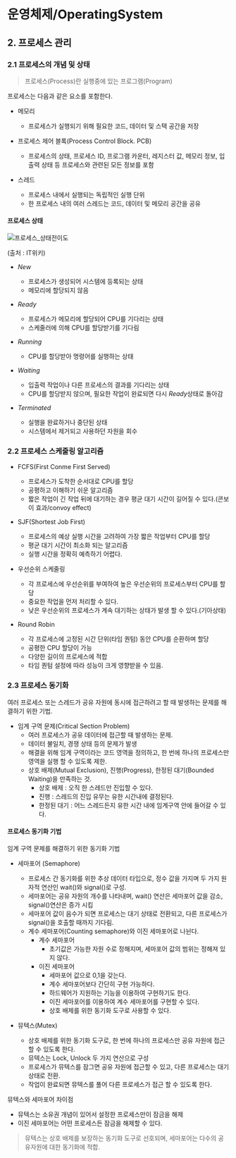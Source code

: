 # 운영체제/OperatingSystem
## 2. 프로세스 관리
### 2.1 프로세스의 개념 및 상태
> 프로세스(Process)란 실행중에 있는 프로그램(Program)   

프로세스는 다음과 같은 요소를 포함한다.
- 메모리
    - 프로세스가 실행되기 위해 필요한 코드, 데이터 및 스택 공간을 저장

- 프로세스 제어 블록(Process Control Block. PCB)
    - 프로세스의 상태, 프로세스 ID, 프로그램 카운터, 레지스터 값, 메모리 정보, 입출력 상태 등 프로세스와 관련된 모든 정보를 포함

- 스레드
    - 프로세스 내에서 실행되는 독립적인 실행 단위
    - 한 프로세스 내의 여러 스레드는 코드, 데이터 및 메모리 공간을 공유

#### 프로세스 상태

![프로세스_상태전이도](https://user-images.githubusercontent.com/113990279/229357084-ddc1160f-8e50-4b94-82a2-07ee5f076a1d.png)

(출처 : IT위키)
- *New*
    - 프로세스가 생성되어 시스템에 등록되는 상태
    - 메모리에 할당되지 않음

- *Ready*
    - 프로세스가 메모리에 할당되어 CPU를 기다리는 상태
    - 스케줄러에 의해 CPU를 할당받기를 기다림

- *Running*
    - CPU를 할당받아 명령어를 실행하는 상태

- *Waiting*
    - 입출력 작업이나 다른 프로세스의 결과를 기다리는 상태
    - CPU를 할당받지 않으며, 필요한 작업이 완료되면 다시 *Ready*상태로 돌아감

- *Terminated*
    - 실행을 완료하거나 중단된 상태
    - 시스템에서 제거되고 사용하던 자원을 회수

### 2.2 프로세스 스케줄링 알고리즘
- FCFS(First Conme First Served)
    - 프로세스가 도착한 순서대로 CPU를 할당
    - 공평하고 이해하기 쉬운 알고리즘
    - 짧은 작업이 긴 작업 뒤에 대기하는 경우 평균 대기 시간이 길어질 수 있다.(콘보이 효과/convoy effect)

- SJF(Shortest Job First)
    - 프로세스의 예상 실행 시간을 고려하여 가장 짧은 작업부터 CPU를 할당
    - 평균 대기 시간이 최소화 되는 알고리즘
    - 실행 시간을 정확히 예측하기 어렵다.

- 우선순위 스케줄링
    - 각 프로세스에 우선순위를 부여하여 높은 우선순위의 프로세스부터 CPU를 할당
    - 중요한 작업을 먼저 처리할 수 있다.
    - 낮은 우선순위의 프로세스가 계속 대기하는 상태가 발생 할 수 있다.(기아상태)

- Round Robin
    - 각 프로세스에 고정된 시간 단위(타임 퀀텀) 동안 CPU를 순환하며 할당
    - 공평한 CPU 할당이 가능
    - 다양한 길이의 프로세스에 적합
    - 타임 퀀텀 설정에 따라 성능이 크게 영향받을 수 있음.

### 2.3 프로세스 동기화
여러 프로세스 또는 스레드가 공유 자원에 동시에 접근하려고 할 때 발생하는 문제를 해결하기 위한 기법.

- 임계 구역 문제(Critical Section Problem)
    - 여러 프로세스가 공유 데이터에 접근할 때 발생하는 문제.
    - 데이터 불일치, 경쟁 상태 등의 문제가 발생
    - 해결을 위해 임계 구역이라는 코드 영역을 정의하고, 한 번에 하나의 프로세스만 영역을 실행 할 수 있도록 제한.
    - 상호 배제(Mutual Exclusion), 진행(Progress), 한정된 대기(Bounded Waiting)을 만족하는 것.
        - 상호 배제 : 오직 한 스레드만 진입할 수 있다.
        - 진행 : 스레드의 진입 유무는 유한 시간내에 결정된다.
        - 한정된 대기 : 어느 스레드든지 유한 시간 내에 임계구역 안에 들어갈 수 있다.

#### 프로세스 동기화 기법
임계 구역 문제를 해결하기 위한 동기화 기법

- 세마포어 (Semaphore)
    - 프로세스 간 동기화를 위한 추상 데이터 타입으로, 정수 값을 가지며 두 가지 원자적 연산인 wait()와 signal()로 구성.
    - 세마포어는 공유 자원의 개수를 나타내며, wait() 연산은 세마포어 값을 감소, signal()연산은 증가 시킴
    - 세마포어 값이 음수가 되면 프로세스는 대기 상태로 전환되고, 다른 프로세스가 signal()을 호출할 때까지 기다림.
    - 계수 세마포어(Counting semaphore)와 이진 세마포어로 나뉜다.
        - 계수 세마포어 
            - 초기값은 가능한 자원 수로 정해지며, 세마포어 값의 범위는 정해져 있지 않다.
        - 이진 세마포어 
            - 세마포어 값으로 0,1을 갖는다. 
            - 계수 세마포어보다 간단히 구현 가능하다.
            - 하드웨어가 지원하는 기능을 이용하여 구현하기도 한다. 
            - 이진 세마포어를 이용하여 계수 세마포어를 구현할 수 있다.
            - 상호 배제를 위한 동기화 도구로 사용할 수 있다.

- 뮤텍스(Mutex)
    - 상호 배제를 위한 동기화 도구로, 한 번에 하나의 프로세스만 공유 자원에 접근 할 수 있도록 한다.
    - 뮤텍스는 Lock, Unlock 두 가지 연산으로 구성
    - 프로세스가 뮤텍스를 잠그면 공유 자원에 접근할 수 있고, 다른 프로세스는 대기 상태로 전환.
    - 작업이 완료되면 뮤텍스를 풀어 다른 프로세스가 접근 할 수 있도록 한다.
    
뮤텍스와 세마포어 차이점

- 뮤텍스는 소유권 개념이 있어서 설정한 프로세스만이 잠금을 해제
- 이진 세마포어는 어떤 프로세스든 잠금을 해제할 수 있다.

> 뮤텍스는 상호 배제를 보장하는 동기화 도구로 선호되며, 세마포어는 다수의 공유자원에 대한 동기화에 적합.
        